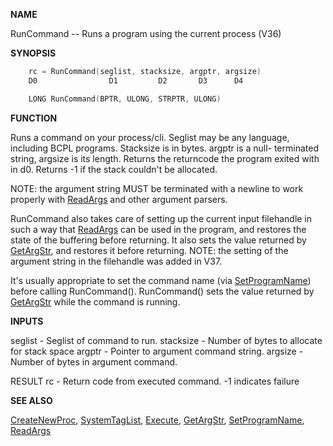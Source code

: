 
**NAME**

RunCommand -- Runs a program using the current process (V36)

**SYNOPSIS**

```c
    rc = RunCommand(seglist, stacksize, argptr, argsize)
    D0                D1         D2       D3      D4

    LONG RunCommand(BPTR, ULONG, STRPTR, ULONG)

```
**FUNCTION**

Runs a command on your process/cli.  Seglist may be any language,
including BCPL programs.  Stacksize is in bytes.  argptr is a null-
terminated string, argsize is its length.  Returns the returncode the
program exited with in d0. Returns -1 if the stack couldn't be
allocated.

NOTE: the argument string MUST be terminated with a newline to work
properly with [ReadArgs](ReadArgs.md) and other argument parsers.

RunCommand also takes care of setting up the current input filehandle
in such a way that [ReadArgs](ReadArgs.md) can be used in the program, and restores
the state of the buffering before returning.  It also sets the value
returned by [GetArgStr](GetArgStr.md), and restores it before returning.  NOTE:
the setting of the argument string in the filehandle was added in V37.

It's usually appropriate to set the command name (via
[SetProgramName](SetProgramName.md)) before calling RunCommand().  RunCommand() sets
the value returned by [GetArgStr](GetArgStr.md) while the command is running.

**INPUTS**

seglist   - Seglist of command to run.
stacksize - Number of bytes to allocate for stack space
argptr    - Pointer to argument command string.
argsize   - Number of bytes in argument command.

RESULT
rc        - Return code from executed command. -1 indicates failure

**SEE ALSO**

[CreateNewProc](CreateNewProc.md), [SystemTagList](SystemTagList.md), [Execute](Execute.md), [GetArgStr](GetArgStr.md),
[SetProgramName](SetProgramName.md), [ReadArgs](ReadArgs.md)
